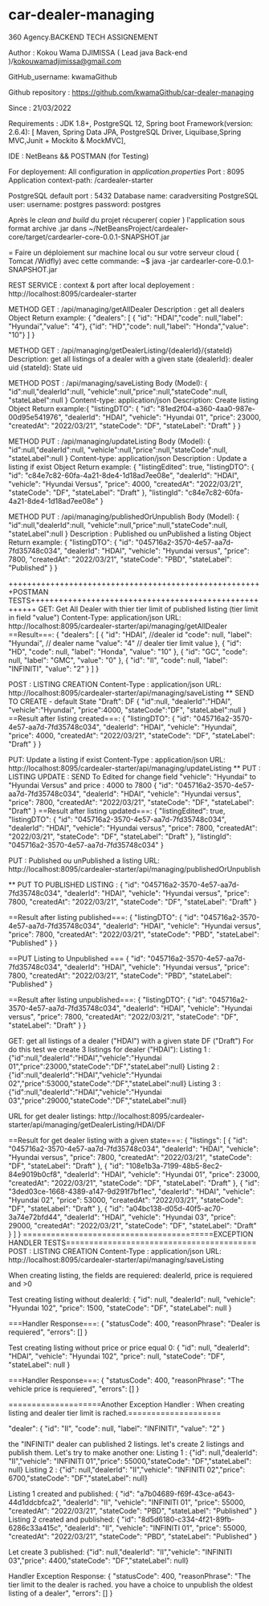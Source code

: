 # car-dealer-managing

360 Agency.BACKEND TECH ASSIGNEMENT

Author : Kokou Wama DJIMISSA ( Lead java Back-end )/kokouwamadjimissa@gmail.com 

GitHub_username: kwamaGithub

Github repository : https://github.com/kwamaGithub/car-dealer-managing

Since : 21/03/2022

Requirements :  JDK 1.8+, PostgreSQL 12, 
Spring boot Framework(version: 2.6.4): [ Maven, Spring Data JPA, PostgreSQL Driver, Liquibase,Spring MVC,Junit + Mockito & MockMVC],

IDE : NetBeans && POSTMAN (for Testing)

For deployement: 
All configuration in *application.properties*
Port : 8095
Application context-path: /cardealer-starter


PostgreSQL default port : 5432
Database name: caradversiting
PostgreSQL user: 
username: postgres
password: postgres

Après le *clean and build* du projet récuperer( copier ) l'application sous format archive .jar 
dans ~/NetBeansProject/cardealer-core/target/cardearler-core-0.0.1-SNAPSHOT.jar 

= Faire un déploiement sur machine local ou sur votre serveur cloud ( Tomcat /Widfly) avec cette commande: 
~$ java -jar  cardearler-core-0.0.1-SNAPSHOT.jar

REST SERVICE : 
context & port after local deployement : http://localhost:8095/cardealer-starter

METHOD GET : /api/managing/getAllDealer
Description : get all dealers
Object Return example: {
    "dealers": [
        { "id": "HDAI","code": null,"label": "Hyundai","value": "4"},
        {"id": "HD","code": null,"label": "Honda","value": "10"} 
    	]
}


METHOD GET : /api/managing/getDealerListing/{dealerId}/{stateId}
Description: get all listings of a dealer with a given state
{dealerId}: dealer uid
{stateId}: State uid

METHOD POST : /api/managing/saveListing
Body (Model): { "id":null,"dealerId":null,
	"vehicle":null,"price":null,"stateCode":null,
	"stateLabel":null
      }
Content-type: application/json
Description: Create listing 
Object Return example:{
    "listingDTO": {
        "id": "81ed2f04-a360-4aa0-987e-00d95e541976",
        "dealerId": "HDAI",
        "vehicle": "Hyundai 01",
        "price": 23000,
        "createdAt": "2022/03/21",
        "stateCode": "DF",
        "stateLabel": "Draft"
    }
}


METHOD PUT : /api/managing/updateListing
Body (Model): { "id":null,"dealerId":null,
	"vehicle":null,"price":null,"stateCode":null,
	"stateLabel":null
      }
Content-type: application/json
Description : Update  a listing if exist
Object Return example: {
    "listingEdited": true,
    "listingDTO": {
        "id": "c84e7c82-60fa-4a21-8de4-1d18ad7ee08e",
 	"dealerId": "HDAI",
        "vehicle": "Hyundai Versus",
        "price": 4000,
        "createdAt": "2022/03/21",
        "stateCode": "DF",
        "stateLabel": "Draft"
    },
    "listingId": "c84e7c82-60fa-4a21-8de4-1d18ad7ee08e"
}

METHOD PUT : /api/managing/publishedOrUnpublish
Body (Model): { "id":null,"dealerId":null,
	"vehicle":null,"price":null,"stateCode":null,
	"stateLabel":null
      }
Description : Published ou unPublished a listing
Object Return example:
{
    "listingDTO": {
        "id": "045716a2-3570-4e57-aa7d-7fd35748c034",
        "dealerId": "HDAI",
        "vehicle": "Hyundai versus",
        "price": 7800,
        "createdAt": "2022/03/21",
        "stateCode": "PBD",
        "stateLabel": "Published"
    }
}

+++++++++++++++++++++++++++++++++++++++++++++++++++++++POSTMAN TESTS+++++++++++++++++++++++++++++++++++++++++++++++++++++++
GET: Get All Dealer with thier tier limit of published listing (tier limit in field "value")
Content-Type: application/json
URL: http://localhost:8095/cardealer-starter/api/managing/getAllDealer
==Result===:
{
    "dealers": [
        {
            "id": "HDAI", //dealer id
            "code": null,
            "label": "Hyundai", // dealer name
            "value": "4" // dealer tier limit value
        },
        {
            "id": "HD",
            "code": null,
            "label": "Honda",
            "value": "10"
        },
        {
            "id": "GC",
            "code": null,
            "label": "GMC",
            "value": "0"
        },
        {
            "id": "II",
            "code": null,
            "label": "INFINITI",
            "value": "2"
        }
    ]
}


POST : LISTING CREATION 
Content-Type : application/json
URL: http://localhost:8095/cardealer-starter/api/managing/saveListing
** SEND TO CREATE - default State "Draft": DF
{
	"id":null,
	"dealerId":"HDAI",
	"vehicle":"Hyundai",
	"price":4000,
	"stateCode":"DF",
	"stateLabel":null
}
==Result after listing created===:
{
    "listingDTO": {
        "id": "045716a2-3570-4e57-aa7d-7fd35748c034",
        "dealerId": "HDAI",
        "vehicle": "Hyundai",
        "price": 4000,
        "createdAt": "2022/03/21",
        "stateCode": "DF",
        "stateLabel": "Draft"
    }
}

PUT: Update  a listing if exist
Content-Type : application/json
URL: http://localhost:8095/cardealer-starter/api/managing/updateListing
** PUT : LISTING UPDATE  : SEND To Edited for change field "vehicle": "Hyundai" to "Hyundai Versus" and price : 4000 to 7800
{
        "id": "045716a2-3570-4e57-aa7d-7fd35748c034",
        "dealerId": "HDAI",
        "vehicle": "Hyundai versus",
        "price": 7800,
        "createdAt": "2022/03/21",
        "stateCode": "DF",
        "stateLabel": "Draft"
}
==Result after listing updated===:
{
    "listingEdited": true,
    "listingDTO": {
        "id": "045716a2-3570-4e57-aa7d-7fd35748c034",
        "dealerId": "HDAI",
        "vehicle": "Hyundai versus",
        "price": 7800,
        "createdAt": "2022/03/21",
        "stateCode": "DF",
        "stateLabel": "Draft"
    },
    "listingId": "045716a2-3570-4e57-aa7d-7fd35748c034"
}

PUT : Published ou unPublished a listing
URL: http://localhost:8095/cardealer-starter/api/managing/publishedOrUnpublish

** PUT TO PUBLISHED LISTING :
{
        "id": "045716a2-3570-4e57-aa7d-7fd35748c034",
        "dealerId": "HDAI",
        "vehicle": "Hyundai versus",
        "price": 7800,
        "createdAt": "2022/03/21",
        "stateCode": "DF",
        "stateLabel": "Draft"
}

==Result after listing published===:
{
    "listingDTO": {
        "id": "045716a2-3570-4e57-aa7d-7fd35748c034",
        "dealerId": "HDAI",
        "vehicle": "Hyundai versus",
        "price": 7800,
        "createdAt": "2022/03/21",
        "stateCode": "PBD",
        "stateLabel": "Published"
    }
}

==PUT Listing to Unpublished ===
{
        "id": "045716a2-3570-4e57-aa7d-7fd35748c034",
        "dealerId": "HDAI",
        "vehicle": "Hyundai versus",
        "price": 7800,
        "createdAt": "2022/03/21",
        "stateCode": "PBD",
        "stateLabel": "Published"
}

==Result after listing unpublished===:
{
    "listingDTO": {
        "id": "045716a2-3570-4e57-aa7d-7fd35748c034",
        "dealerId": "HDAI",
        "vehicle": "Hyundai versus",
        "price": 7800,
        "createdAt": "2022/03/21",
        "stateCode": "DF",
        "stateLabel": "Draft"
    }
}

GET: get all listings of a dealer ("HDAI") with a given state DF ("Draft")
For do this test we create 3 listings for dealer ("HDAI"):
Listing 1 : {"id":null,"dealerId":"HDAI","vehicle":"Hyundai 01","price":23000,"stateCode":"DF","stateLabel":null}
Listing 2 : {"id":null,"dealerId":"HDAI","vehicle":"Hyundai 02","price":53000,"stateCode":"DF","stateLabel":null}
Listing 3 : {"id":null,"dealerId":"HDAI","vehicle":"Hyundai 03","price":29000,"stateCode":"DF","stateLabel":null}

URL for get dealer listings: http://localhost:8095/cardealer-starter/api/managing/getDealerListing/HDAI/DF

==Result for get dealer listing with a given state===:
{
    "listings": [
        {
            "id": "045716a2-3570-4e57-aa7d-7fd35748c034",
            "dealerId": "HDAI",
            "vehicle": "Hyundai versus",
            "price": 7800,
            "createdAt": "2022/03/21",
            "stateCode": "DF",
            "stateLabel": "Draft"
        },
        {
            "id": "108e1b3a-7199-48b5-8ec2-84e9019b0cf8",
            "dealerId": "HDAI",
            "vehicle": "Hyundai 01",
            "price": 23000,
            "createdAt": "2022/03/21",
            "stateCode": "DF",
            "stateLabel": "Draft"
        },
        {
            "id": "3ded03ce-1668-4389-a147-9d291f7bf1ec",
            "dealerId": "HDAI",
            "vehicle": "Hyundai 02",
            "price": 53000,
            "createdAt": "2022/03/21",
            "stateCode": "DF",
            "stateLabel": "Draft"
        },
        {
            "id": "a04bc138-d05d-40f5-ac70-3a74e72bfd44",
            "dealerId": "HDAI",
            "vehicle": "Hyundai 03",
            "price": 29000,
            "createdAt": "2022/03/21",
            "stateCode": "DF",
            "stateLabel": "Draft"
        }
    ]
}
=========================================EXCEPTION HANDLER TESTS=========================================
POST : LISTING CREATION 
Content-Type : application/json
URL: http://localhost:8095/cardealer-starter/api/managing/saveListing

When creating listing, the fields are requiered: dealerId, price is requiered and >0
 
Test creating listing without dealerId:
{
            "id": null,
            "dealerId": null,
            "vehicle": "Hyundai 102",
            "price": 1500,
            "stateCode": "DF",
            "stateLabel": null
}

===Handler Response===: 
{
    "statusCode": 400,
    "reasonPhrase": "Dealer is requiered",
    "errors": []
}


Test creating listing without price or price equal 0:
{
            "id": null,
            "dealerId": "HDAI",
            "vehicle": "Hyundai 102",
            "price": null,
            "stateCode": "DF",
            "stateLabel": null
}

===Handler Response===:
{
    "statusCode": 400,
    "reasonPhrase": "The vehicle price is requiered",
    "errors": []
}

====================Another Exception Handler : When creating listing and dealer tier limit is rached.====================

"dealer": {
            "id": "II",
            "code": null,
            "label": "INFINITI",
            "value": "2"
	  }

the "INFINITI" dealer can published 2 listings. 
let's create 2 listings and publish them. Let's try to make another one:
Listing 1 : {"id": null,"dealerId": "II","vehicle": "INFINITI 01","price": 55000,"stateCode": "DF","stateLabel": null}
Listing 2 : {"id": null,"dealerId": "II","vehicle": "INFINITI 02","price": 6700,"stateCode": "DF","stateLabel": null}

Listing 1 created and published:  {
        "id": "a7b04689-f69f-43ce-a643-44d1ddcbfca2",
        "dealerId": "II",
        "vehicle": "INFINITI 01",
        "price": 55000,
        "createdAt": "2022/03/21",
        "stateCode": "PBD",
        "stateLabel": "Published"
    }
Listing 2 created and published: {
        "id": "8d5d6180-c334-4f21-89fb-6286c33a415c",
        "dealerId": "II",
        "vehicle": "INFINITI 01",
        "price": 55000,
        "createdAt": "2022/03/21",
        "stateCode": "PBD",
        "stateLabel": "Published"
    }

Let create 3 published: {"id": null,"dealerId": "II","vehicle": "INFINITI 03","price": 4400,"stateCode": "DF","stateLabel": null}

Handler Exception Response:
{
    "statusCode": 400,
    "reasonPhrase": "The tier limit to the dealer is rached. you have a choice to unpublish the oldest listing of a dealer",
    "errors": []
}
